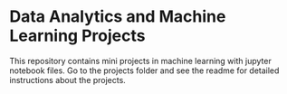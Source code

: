 # Data Analytics and Machine Learning Projects
This repository contains mini projects in machine learning with jupyter notebook files. Go to the projects folder and see the readme for detailed instructions about the projects.
